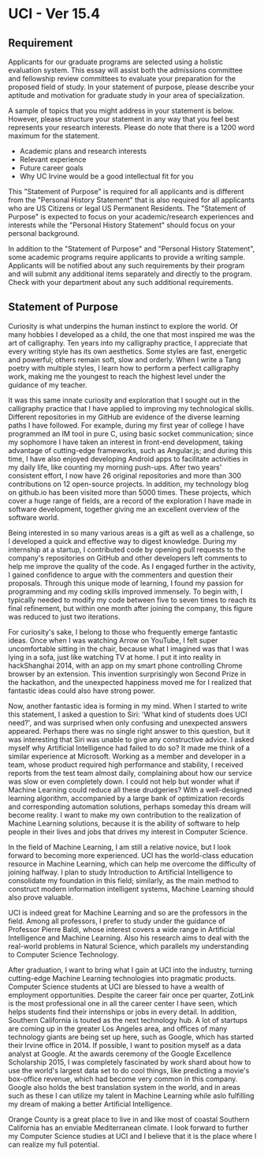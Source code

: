 # UCI - Ver 15.4

## Requirement

Applicants for our graduate programs are selected using a holistic evaluation system. This essay will assist both the admissions committee and fellowship review committees to evaluate your preparation for the proposed field of study. In your statement of purpose, please describe your aptitude and motivation for graduate study in your area of specialization.

A sample of topics that you might address in your statement is below. However, please structure your statement in any way that you feel best represents your research interests. Please do note that there is a 1200 word maximum for the statement.

* Academic plans and research interests
* Relevant experience
* Future career goals
* Why UC Irvine would be a good intellectual fit for you

This "Statement of Purpose" is required for all applicants and is different from the "Personal History Statement" that is also required for all applicants who are US Citizens or legal US Permanent Residents. The "Statement of Purpose" is expected to focus on your academic/research experiences and interests while the "Personal History Statement" should focus on your personal background.

In addition to the "Statement of Purpose" and "Personal History Statement", some academic programs require applicants to provide a writing sample. Applicants will be notified about any such requirements by their program and will submit any additional items separately and directly to the program. Check with your department about any such additional requirements.

## Statement of Purpose

Curiosity is what underpins the human instinct to explore the world. Of many hobbies I developed as a child, the one that most inspired me was the art of calligraphy. Ten years into my calligraphy practice, I appreciate that every writing style has its own aesthetics. Some styles are fast, energetic and powerful; others remain soft, slow and orderly. When I write a Tang poetry with multiple styles, I learn how to perform a perfect calligraphy work, making me the youngest to reach the highest level under the guidance of my teacher.

It was this same innate curiosity and exploration that I sought out in the calligraphy practice that I have applied to improving my technological skills. Different repositories in my GitHub are evidence of the diverse learning paths I have followed. For example, during my first year of college I have programmed an IM tool in pure C, using basic socket communication; since my sophomore I have taken an interest in front-end development, taking advantage of cutting-edge frameworks, such as Angular.js; and during this time, I have also enjoyed developing Android apps to facilitate activities in my daily life, like counting my morning push-ups. After two years' consistent effort, I now have 26 original repositories and more than 300 contributions on 12 open-source projects. In addition, my technology blog on github.io has been visited more than 5000 times. These projects, which cover a huge range of fields, are a record of the exploration I have made in software development, together giving me an excellent overview of the software world.

Being interested in so many various areas is a gift as well as a challenge, so I developed a quick and effective way to digest knowledge. During my internship at a startup, I contributed code by opening pull requests to the company's repositories on GitHub and other developers left comments to help me improve the quality of the code. As I engaged further in the activity, I gained confidence to argue with the commenters and question their proposals. Through this unique mode of learning, I found my passion for programming and my coding skills improved immensely. To begin with, I typically needed to modify my code between five to seven times to reach its final refinement, but within one month after joining the company, this figure was reduced to just two iterations.

For curiosity's sake, I belong to those who frequently emerge fantastic ideas. Once when I was watching Arrow on YouTube, I felt super uncomfortable sitting in the chair, because what I imagined was that I was lying in a sofa, just like watching TV at home. I put it into reality in hackShanghai 2014, with an app on my smart phone controlling Chrome browser by an extension. This invention surprisingly won Second Prize in the hackathon, and the unexpected happiness moved me for I realized that fantastic ideas could also have strong power.

Now, another fantastic idea is forming in my mind. When I started to write this statement, I asked a question to Siri: 'What kind of students does UCI need?', and was surprised when only confusing and unexpected answers appeared. Perhaps there was no single right answer to this question, but it was interesting that Siri was unable to give any constructive advice. I asked myself why Artificial Intelligence had failed to do so? It made me think of a similar experience at Microsoft. Working as a member and developer in a team, whose product required high performance and stability, I received reports from the test team almost daily, complaining about how our service was slow or even completely down. I could not help but wonder what if Machine Learning could reduce all these drudgeries? With a well-designed learning algorithm, accompanied by a large bank of optimization records and corresponding automation solutions, perhaps someday this dream will become reality. I want to make my own contribution to the realization of Machine Learning solutions, because it is the ability of software to help people in their lives and jobs that drives my interest in Computer Science.

In the field of Machine Learning, I am still a relative novice, but I look forward to becoming more experienced. UCI has the world-class education resource in Machine Learning, which can help me overcome the difficulty of joining halfway. I plan to study Introduction to Artificial Intelligence to consolidate my foundation in this field; similarly, as the main method to construct modern information intelligent systems, Machine Learning should also prove valuable.

UCI is indeed great for Machine Learning and so are the professors in the field. Among all professors, I prefer to study under the guidance of Professor Pierre Baldi, whose interest covers a wide range in Artificial Intelligence and Machine Learning. Also his research aims to deal with the real-world problems in Natural Science, which parallels my understanding to Computer Science Technology.

After graduation, I want to bring what I gain at UCI into the industry, turning cutting-edge Machine Learning technologies into pragmatic products. Computer Science students at UCI are blessed to have a wealth of employment opportunities. Despite the career fair once per quarter, ZotLink is the most professional one in all the career center I have seen, which helps students find their internships or jobs in every detail. In addition, Southern California is touted as the next technology hub. A lot of startups are coming up in the greater Los Angeles area, and offices of many technology giants are being set up here, such as Google, which has started their Irvine office in 2014. If possible, I want to position myself as a data analyst at Google. At the awards ceremony of the Google Excellence Scholarship 2015, I was completely fascinated by work shard about how to use the world's largest data set to do cool things, like predicting a movie's box-office revenue, which had become very common in this company. Google also holds the best translation system in the world, and in areas such as these I can utilize my talent in Machine Learning while aslo fulfilling my dream of making a better Artificial Intelligence.

Orange County is a great place to live in and like most of coastal Southern California has an enviable Mediterranean climate. I look forward to further my Computer Science studies at UCI and I believe that it is the place where I can realize my full potential.


